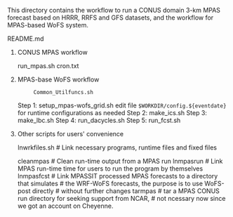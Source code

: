 This directory contains the workflow to run a CONUS domain 3-km MPAS forecast
based on HRRR, RRFS and GFS datasets, and the workflow for MPAS-based WoFS system.

README.md

1. CONUS MPAS workflow

    run_mpas.sh
    cron.txt

2. MPAS-base WoFS workflow

            Common_Utilfuncs.sh
    Step 1: setup_mpas-wofs_grid.sh
            edit file `$WORKDIR/config.${eventdate}` for runtime configurations as needed
    Step 2: make_ics.sh
    Step 3: make_lbc.sh
    Step 4: run_dacycles.sh
    Step 5: run_fcst.sh

3. Other scripts for users' convenience

    lnwrkfiles.sh    # Link necessary programs, runtime files and fixed files

    cleanmpas        # Clean run-time output from a MPAS run
    lnmpasrun        # Link MPAS run-time time for users to run the program by themselves
    lnmpasfcst       # Link MPASSIT processed MPAS forecasts to a directory that simulates
                     # the WRF-WoFS forecasts, the purpose is to use WoFS-post directly
                     # without further changes
    tarmpas          # tar a MPAS CONUS run directory for seeking support from NCAR,
                     # not ncessary now since we got an account on Cheyenne.

